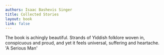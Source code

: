 ```yaml
---
authors: Isaac Bashevis Singer
title: Collected Stories
layout: book
link: false
---
```

The book is achingly beautiful. Strands of Yiddish folklore woven in, conspicuous and proud, and yet it feels universal, suffering and heartache.
'A Serious Man'
